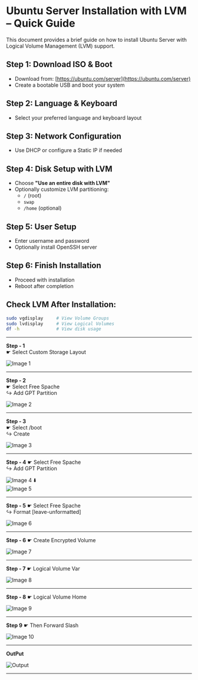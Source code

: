 # Ubuntu Server Installation with LVM – Quick Guide

This document provides a brief guide on how to install Ubuntu Server with Logical Volume Management (LVM) support.

## Step 1: Download ISO & Boot
- Download from: [https://ubuntu.com/server](https://ubuntu.com/server)
- Create a bootable USB and boot your system

## Step 2: Language & Keyboard
- Select your preferred language and keyboard layout

## Step 3: Network Configuration
- Use DHCP or configure a Static IP if needed

## Step 4: Disk Setup with LVM
- Choose **"Use an entire disk with LVM"**
- Optionally customize LVM partitioning:
  - `/` (root)
  - `swap`
  - `/home` (optional)

## Step 5: User Setup
- Enter username and password
- Optionally install OpenSSH server

## Step 6: Finish Installation
- Proceed with installation
- Reboot after completion

## Check LVM After Installation:
```bash
sudo vgdisplay     # View Volume Groups
sudo lvdisplay     # View Logical Volumes
df -h              # View disk usage
```

---
**Step - 1** </br>
  ☛ Select Custom Storage Layout

![Image 1](Images/Coustome-sotorage1.png)

---
**Step - 2** </br>
  ☛ Select Free Spache </br>
            ↪️ Add GPT Partition
            
![Image 2](Images/2.png)

---
            
**Step - 3**  
  ☛ Select /boot </br>
              ↪️ Create
              
![Image 3](Images/3p.png)

---

**Step - 4**
  ☛ Select Free Spache </br>
            ↪️ Add GPT Partition
            
![Image 4](Images/4.png)
 ⬇️          
![Image 5](Images/5.png)

---

**Step - 5**
  ☛ Select Free Spache </br>
            ↪️ Format [leave-unformatted]

![Image 6](Images/leave-unformatted-6.png)

---
            
**Step - 6**
    ☛ Create Encrypted Volume   
    
![Image 7](Images/Create-encrypted-volume7.png)

---

**Step - 7**
  ☛ Logical Volume Var

![Image 8](logical-volume-var8.png) 

---

**Step - 8**
  ☛ Logical Volume Home
  
![Image 9](Images/home-10.png)

---

**Step 9**
  ☛ Then Forward Slash

![Image 10](Images/forward-slash-10.png)  

---

**OutPut**

  ![Output](Images/Output.png)

---  
















